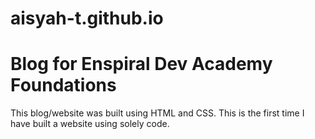 # aisyah-t.github.io

# Blog for Enspiral Dev Academy Foundations

This blog/website was built using HTML and CSS. This is the first time I have built a website using solely code.
